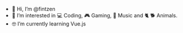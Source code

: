 - 👋 Hi, I’m @fintzen
- 👀 I’m interested in 💻 Coding, 🎮 Gaming, 🎸 Music and 🐈 🐕 Animals.
- 🤓 I’m currently learning Vue.js

<!---
fintzen/fintzen is a ✨ special ✨ repository because its `README.md` (this file) appears on your GitHub profile.
You can click the Preview link to take a look at your changes.
--->
